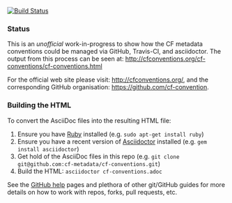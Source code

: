 [![Build Status](https://secure.travis-ci.org/cf-convention/cf-conventions.png)](http://travis-ci.org/cf-convention/cf-conventions)

### Status

This is an *unofficial* work-in-progress to show how the CF metadata conventions
could be managed via GitHub, Travis-CI, and asciidoctor. The output from this
process can be seen at: http://cfconventions.org/cf-conventions/cf-conventions.html

For the official web site please visit: http://cfconventions.org/,
and the corresponding GitHub organisation: https://github.com/cf-convention.

### Building the HTML 

To convert the AsciiDoc files into the resulting HTML file:

1. Ensure you have [Ruby](https://www.ruby-lang.org/) installed (e.g. `sudo apt-get install ruby`)
2. Ensure you have a recent version of [Asciidoctor](http://asciidoctor.org/) installed (e.g. `gem install asciidoctor`)
3. Get hold of the AsciiDoc files in this repo (e.g. `git clone git@github.com:cf-metadata/cf-conventions.git`)
4. Build the HTML: `asciidoctor cf-conventions.adoc`

See the [GitHub help](https://help.github.com/) pages and plethora of other git/GitHub guides for more details on how to work with repos, forks, pull requests, etc.

